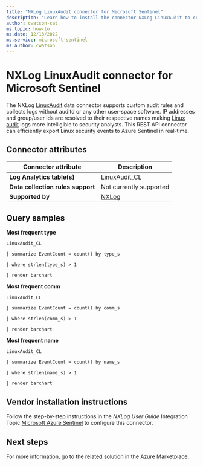 ```yaml
---
title: "NXLog LinuxAudit connector for Microsoft Sentinel"
description: "Learn how to install the connector NXLog LinuxAudit to connect your data source to Microsoft Sentinel."
author: cwatson-cat
ms.topic: how-to
ms.date: 12/13/2022
ms.service: microsoft-sentinel
ms.author: cwatson
---
```


# NXLog LinuxAudit connector for Microsoft Sentinel

The NXLog [LinuxAudit](https://nxlog.co/documentation/nxlog-user-guide/im_linuxaudit.html) data connector supports custom audit rules and collects logs without auditd or any other user-space software. IP addresses and group/user ids are resolved to their respective names making [Linux audit](https://nxlog.co/documentation/nxlog-user-guide/linux-audit.html) logs more intelligible to security analysts. This REST API connector can efficiently export Linux security events to Azure Sentinel in real-time.

## Connector attributes

| Connector attribute | Description |
| --- | --- |
| **Log Analytics table(s)** | LinuxAudit_CL<br/> |
| **Data collection rules support** | Not currently supported |
| **Supported by** | [NXLog](https://nxlog.co/user?destination=node/add/support-ticket) |

## Query samples

**Most frequent type**
   ```kusto
LinuxAudit_CL

   | summarize EventCount = count() by type_s 

   | where strlen(type_s) > 1 

   | render barchart
   ```

**Most frequent comm**
   ```kusto
LinuxAudit_CL

   | summarize EventCount = count() by comm_s

   | where strlen(comm_s) > 1

   | render barchart
   ```

**Most frequent name**
   ```kusto
LinuxAudit_CL

   | summarize EventCount = count() by name_s

   | where strlen(name_s) > 1

   | render barchart
   ```



## Vendor installation instructions


Follow the step-by-step instructions in the *NXLog User Guide* Integration Topic [Microsoft Azure Sentinel](https://nxlog.co/documentation/nxlog-user-guide/sentinel.html) to configure this connector.





## Next steps

For more information, go to the [related solution](https://azuremarketplace.microsoft.com/en-us/marketplace/apps/nxlogltd1589381969261.nxlog_linuxaudit_mss?tab=Overview) in the Azure Marketplace.
